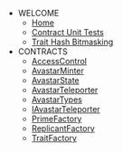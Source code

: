 * WELCOME
	* [Home](/)
	* [Contract Unit Tests](UnitTestOutput.md)
	* [Trait Hash Bitmasking](TraitHashBitmasking.md)
* CONTRACTS
	* [AccessControl](AccessControl.md)
	* [AvastarMinter](AvastarMinter.md)
	* [AvastarState](AvastarState.md)
	* [AvastarTeleporter](AvastarTeleporter.md)
	* [AvastarTypes](AvastarTypes.md)
	* [IAvastarTeleporter](IAvastarTeleporter.md)
	* [PrimeFactory](PrimeFactory.md)
	* [ReplicantFactory](ReplicantFactory.md)
	* [TraitFactory](TraitFactory.md)
